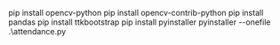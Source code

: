 pip install opencv-python
pip install opencv-contrib-python
pip install pandas
pip install ttkbootstrap
pip install pyinstaller
pyinstaller --onefile .\attendance.py